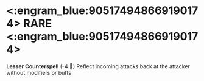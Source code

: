 # <:engram_blue:905174948669190174> RARE <:engram_blue:905174948669190174>

**Lesser Counterspell** (-4 🔷) Reflect incoming attacks back at the attacker without modifiers or buffs